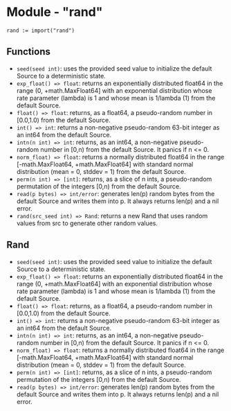 # Module - "rand"

```golang
rand := import("rand")
```

## Functions

- `seed(seed int)`: uses the provided seed value to initialize the default Source to a deterministic state.
- `exp_float() => float`:  returns an exponentially distributed float64 in the range (0, +math.MaxFloat64] with an exponential distribution whose rate parameter (lambda) is 1 and whose mean is 1/lambda (1) from the default Source.
- `float() => float`: returns, as a float64, a pseudo-random number in [0.0,1.0) from the default Source.
- `int() => int`: returns a non-negative pseudo-random 63-bit integer as an int64 from the default Source.
- `intn(n int) => int`: returns, as an int64, a non-negative pseudo-random number in [0,n) from the default Source. It panics if n <= 0.
- `norm_float) => float`: returns a normally distributed float64 in the range [-math.MaxFloat64, +math.MaxFloat64] with standard normal distribution (mean = 0, stddev = 1) from the default Source.
- `perm(n int) => [int]`: returns, as a slice of n ints, a pseudo-random permutation of the integers [0,n) from the default Source.
- `read(p bytes) => int/error`: generates len(p) random bytes from the default Source and writes them into p. It always returns len(p) and a nil error.
- `rand(src_seed int) => Rand`: returns a new Rand that uses random values from src to generate other random values.

## Rand

- `seed(seed int)`: uses the provided seed value to initialize the default Source to a deterministic state.
- `exp_float() => float`:  returns an exponentially distributed float64 in the range (0, +math.MaxFloat64] with an exponential distribution whose rate parameter (lambda) is 1 and whose mean is 1/lambda (1) from the default Source.
- `float() => float`: returns, as a float64, a pseudo-random number in [0.0,1.0) from the default Source.
- `int() => int`: returns a non-negative pseudo-random 63-bit integer as an int64 from the default Source.
- `intn(n int) => int`: returns, as an int64, a non-negative pseudo-random number in [0,n) from the default Source. It panics if n <= 0.
- `norm_float) => float`: returns a normally distributed float64 in the range [-math.MaxFloat64, +math.MaxFloat64] with standard normal distribution (mean = 0, stddev = 1) from the default Source.
- `perm(n int) => [int]`: returns, as a slice of n ints, a pseudo-random permutation of the integers [0,n) from the default Source.
- `read(p bytes) => int/error`: generates len(p) random bytes from the default Source and writes them into p. It always returns len(p) and a nil error.